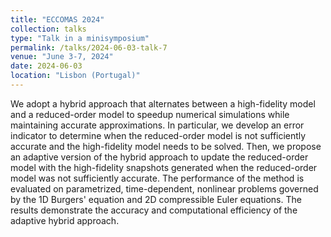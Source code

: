 ```yaml
---
title: "ECCOMAS 2024"
collection: talks
type: "Talk in a minisymposium"
permalink: /talks/2024-06-03-talk-7
venue: "June 3-7, 2024"
date: 2024-06-03
location: "Lisbon (Portugal)"
---
```

We adopt a hybrid approach that alternates between a high-fidelity model and a reduced-order model to speedup numerical simulations while maintaining accurate approximations. In particular, we develop an error indicator to determine when the reduced-order model is not sufficiently accurate and the high-fidelity model needs to be solved. Then, we propose an adaptive version of the hybrid approach to update the reduced-order model with the high-fidelity snapshots generated when the reduced-order model was not sufficiently accurate. The performance of the method is evaluated on parametrized, time-dependent, nonlinear problems governed by the 1D Burgers' equation and 2D compressible Euler equations. The results demonstrate the accuracy and computational efficiency of the adaptive hybrid approach.